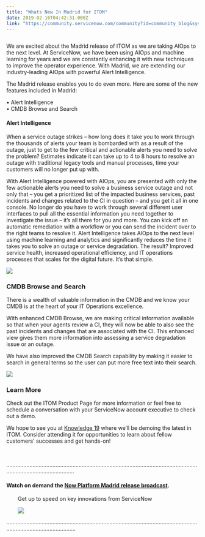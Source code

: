 ```yaml
---
title: "Whats New In Madrid for ITOM"
date: 2019-02-16T04:42:31.000Z
link: "https://community.servicenow.com/community?id=community_blog&sys_id=87ec9497dba32b844abd5583ca961960"
---
```

<p><img style="align: baseline;" title="" src="https://community.servicenow.comhttps://community.servicenow.com/e0dfe751db88ff48190dfb24399619f6.iix" alt="" align="bottom" border="" hspace="" vspace="" /></p>
<p>We are excited about the Madrid release of ITOM as we are taking AIOps to the next level. At ServiceNow, we have been using AIOps and machine learning for years and we are constantly enhancing it with new techniques to improve the operator experience. With Madrid, we are extending our industry-leading AIOps with powerful Alert Intelligence.</p>
<p>The Madrid release enables you to do even more. Here are some of the new features included in Madrid:</p>
<p>• Alert Intelligence <br />• CMDB Browse and Search</p>
<h4>Alert Intelligence</h4>
<p>When a service outage strikes – how long does it take you to work through the thousands of alerts your team is bombarded with as a result of the outage, just to get to the few critical and actionable alerts you need to solve the problem? Estimates indicate it can take up to 4 to 8 hours to resolve an outage with traditional legacy tools and manual processes, time your customers will no longer put up with.</p>
<p>With Alert Intelligence powered with AIOps, you are presented with only the few actionable alerts you need to solve a business service outage and not only that – you get a prioritized list of the impacted business services, past incidents and changes related to the CI in question – and you get it all in one console. No longer do you have to work through several different user interfaces to pull all the essential information you need together to investigate the issue – it’s all there for you and more. You can kick off an automatic remediation with a workflow or you can send the incident over to the right teams to resolve it. Alert Intelligence takes AIOps to the next level using machine learning and analytics and significantly reduces the time it takes you to solve an outage or service degradation. The result? Improved service health, increased operational efficiency, and IT operations processes that scales for the digital future. It’s that simple.</p>
<p><img style="max-width: 100%; max-height: 480px;" src="e83cd8dfdb632b844abd5583ca9619d1.iix" /></p>
<h3>CMDB Browse and Search</h3>
<p>There is a wealth of valuable information in the CMDB and we know your CMDB is at the heart of your IT Operations excellence.</p>
<p>With enhanced CMDB Browse, we are making critical information available so that when your agents review a CI, they will now be able to also see the past incidents and changes that are associated with the CI. This enhanced view gives them more information into assessing a service degradation issue or an outage.</p>
<p>We have also improved the CMDB Search capability by making it easier to search in general terms so the user can put more free text into their search.</p>
<p><img style="max-width: 100%; max-height: 480px;" src="eb9cd817dba32b844abd5583ca961973.iix" /></p>
<h3>Learn More</h3>
<p>Check out the <a target="_blank">ITOM Product Page </a>for more information or feel free to schedule a conversation with your ServiceNow account executive to check out a demo.</p>
<p>We hope to see you at <a href="https://knowledge.servicenow.com/" target="_blank" rel="noopener noreferrer nofollow">Knowledge 19</a> where we’ll be demoing the latest in ITOM. Consider attending it for opportunities to learn about fellow customers&#39; successes and get hands-on!</p>
<p> </p>
<p>........................................................................................................................................................................</p>
<h4>Watch on demand the <a href="https://www.servicenow.com/lpwbr/now-platform-madrid-release-broadcast.html?referenceSource&#61;communityblog" target="_blank" rel="noopener noreferrer nofollow">Now Platform Madrid release broadcast</a>.</h4>
<p style="padding-left: 30px;">Get up to speed on key innovations from ServiceNow</p>
<p style="padding-left: 30px;"><a title="Watch on Demand - The Now Platform Madrid release" href="https://www.servicenow.com/lpwbr/now-platform-madrid-release-broadcast.html?referenceSource&#61;communityblog" target="_blank" rel="noopener noreferrer nofollow"><img style="max-width: 100%; max-height: 480px;" src="https://community.servicenow.com/4e6cd285dbd83f045129a851ca961934.iix" /></a></p>
<p>.........................................................................................................................................................................</p>